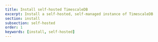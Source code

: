 ```yaml
---
title: Install self-hosted TimescaleDB
excerpt: Install a self-hosted, self-managed instance of TimescaleDB
section: install
subsection: self-hosted
order: 1
keywords: [install, self-hosted]
---
```


<Installation />
